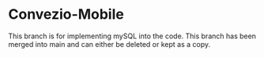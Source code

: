 # Convezio-Mobile

This branch is for implementing mySQL into the code. This branch has been merged into main and can either be deleted or kept as a copy. 
